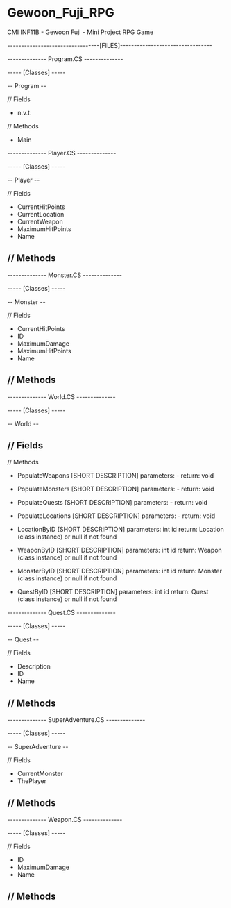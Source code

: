 # Gewoon_Fuji_RPG
CMI INF11B - Gewoon Fuji - Mini Project RPG Game

---------------------------------[FILES]---------------------------------


-------------- Program.CS -------------- 

----- [Classes] -----

-- Program --

// Fields
- n.v.t.

// Methods
- Main




-------------- Player.CS --------------

----- [Classes] -----

-- Player --

// Fields
- CurrentHitPoints
- CurrentLocation
- CurrentWeapon
- MaximumHitPoints
- Name

// Methods
- 




-------------- Monster.CS -------------- 

----- [Classes] -----

-- Monster --

// Fields
- CurrentHitPoints
- ID
- MaximumDamage
- MaximumHitPoints
- Name

// Methods
- 




-------------- World.CS --------------

----- [Classes] -----

-- World --

// Fields
- 

// Methods
- PopulateWeapons
    [SHORT DESCRIPTION]
    parameters: -
    return: void

- PopulateMonsters
    [SHORT DESCRIPTION]
    parameters: -
    return: void

- PopulateQuests
    [SHORT DESCRIPTION]
    parameters: -
    return: void

- PopulateLocations
    [SHORT DESCRIPTION]
    parameters: -
    return: void

- LocationByID
    [SHORT DESCRIPTION]
    parameters: int id
    return: Location (class instance) or null if not found

- WeaponByID
    [SHORT DESCRIPTION]
    parameters: int id
    return: Weapon (class instance) or null if not found

- MonsterByID
    [SHORT DESCRIPTION]
    parameters: int id
    return: Monster (class instance) or null if not found

- QuestByID
    [SHORT DESCRIPTION]
    parameters: int id
    return: Quest (class instance) or null if not found

-------------- Quest.CS -------------- 

----- [Classes] -----

-- Quest --

// Fields
- Description
- ID
- Name

// Methods
- 




-------------- SuperAdventure.CS --------------

----- [Classes] -----

-- SuperAdventure --

// Fields
- CurrentMonster
- ThePlayer

// Methods
- 




-------------- Weapon.CS -------------- 

----- [Classes] -----

// Fields
- ID
- MaximumDamage
- Name

// Methods
- 
